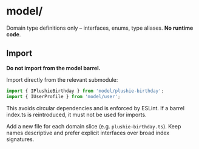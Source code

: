 # model/

Domain type definitions only – interfaces, enums, type aliases. **No runtime code**.

## Import

**Do not import from the model barrel.**

Import directly from the relevant submodule:

```ts
import { IPlushieBirthday } from 'model/plushie-birthday';
import { IUserProfile } from 'model/user';
```

This avoids circular dependencies and is enforced by ESLint. If a barrel index.ts is reintroduced, it must not be used for imports.

Add a new file for each domain slice (e.g. `plushie-birthday.ts`). Keep names descriptive and prefer explicit interfaces over broad index signatures.
